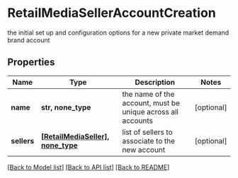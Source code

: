 # RetailMediaSellerAccountCreation

the initial set up and configuration options for a new private market demand brand account

## Properties
Name | Type | Description | Notes
------------ | ------------- | ------------- | -------------
**name** | **str, none_type** | the name of the account, must be unique across all accounts | [optional] 
**sellers** | [**[RetailMediaSeller], none_type**](RetailMediaSeller.md) | list of sellers to associate to the new account | [optional] 

[[Back to Model list]](../README.md#documentation-for-models) [[Back to API list]](../README.md#documentation-for-api-endpoints) [[Back to README]](../README.md)


